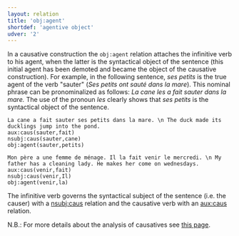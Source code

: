 ```yaml
---
layout: relation
title: 'obj:agent'
shortdef: 'agentive object'
udver: '2'
---
```


In a causative construction the `obj:agent` relation attaches the infinitive verb to his agent, when the latter is the syntactical object of the sentence
(this initial agent has been demoted and became the object of the causative construction).
For example, in the following sentence, _ses petits_ is the true agent of the verb "sauter" (_Ses petits ont sauté dans la mare_).
This nominal phrase can be pronominalized as follows: _La cane les a fait sauter dans la mare._ The use of the pronoun _les_ clearly shows that _ses petits_ is the syntactical object of the sentence.

~~~ sdparse
La cane a fait sauter ses petits dans la mare. \n The duck made its ducklings jump into the pond.
aux:caus(sauter,fait)
nsubj:caus(sauter,cane)
obj:agent(sauter,petits)
~~~

~~~ sdparse
Mon père a une femme de ménage. Il la fait venir le mercredi. \n My father has a cleaning lady. He makes her come on wednesdays.
aux:caus(venir,fait)
nsubj:caus(venir,Il)
obj:agent(venir,la)
~~~

The infinitive verb governs the syntactical subject of the sentence (i.e. the causer) with a [nsubj:caus]() relation and the causative verb with an [aux:caus]() relation.

N.B.: For more details about the analysis of causatives see [this page](http://universaldependencies.org/fr/specific-syntax.html#causative).
<!-- Interlanguage links updated Po lis 14 15:35:37 CET 2022 -->
